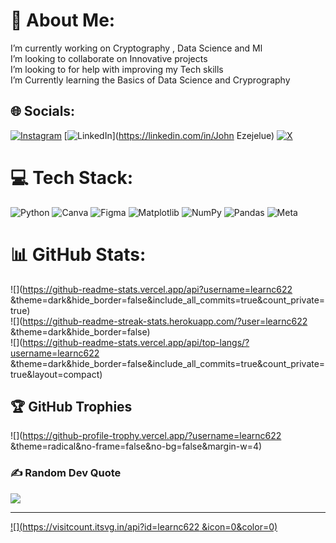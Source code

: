 # 💫 About Me:
I’m currently working on Cryptography , Data Science and Ml<br>I’m looking to collaborate on Innovative projects<br>I’m looking to for help with improving my Tech skills<br>I’m Currently learning the Basics of Data Science and Cryprography<br>


## 🌐 Socials:
[![Instagram](https://img.shields.io/badge/Instagram-%23E4405F.svg?logo=Instagram&logoColor=white)](https://instagram.com/certifiedjce) [![LinkedIn](https://img.shields.io/badge/LinkedIn-%230077B5.svg?logo=linkedin&logoColor=white)](https://linkedin.com/in/John Ezejelue) [![X](https://img.shields.io/badge/X-black.svg?logo=X&logoColor=white)](https://x.com/certifiedjce) 

# 💻 Tech Stack:
![Python](https://img.shields.io/badge/python-3670A0?style=for-the-badge&logo=python&logoColor=ffdd54) ![Canva](https://img.shields.io/badge/Canva-%2300C4CC.svg?style=for-the-badge&logo=Canva&logoColor=white) ![Figma](https://img.shields.io/badge/figma-%23F24E1E.svg?style=for-the-badge&logo=figma&logoColor=white) ![Matplotlib](https://img.shields.io/badge/Matplotlib-%23ffffff.svg?style=for-the-badge&logo=Matplotlib&logoColor=black) ![NumPy](https://img.shields.io/badge/numpy-%23013243.svg?style=for-the-badge&logo=numpy&logoColor=white) ![Pandas](https://img.shields.io/badge/pandas-%23150458.svg?style=for-the-badge&logo=pandas&logoColor=white) ![Meta](https://img.shields.io/badge/Meta-%230467DF.svg?style=for-the-badge&logo=Meta&logoColor=white)
# 📊 GitHub Stats:
![](https://github-readme-stats.vercel.app/api?username=learnc622 &theme=dark&hide_border=false&include_all_commits=true&count_private=true)<br/>
![](https://github-readme-streak-stats.herokuapp.com/?user=learnc622 &theme=dark&hide_border=false)<br/>
![](https://github-readme-stats.vercel.app/api/top-langs/?username=learnc622 &theme=dark&hide_border=false&include_all_commits=true&count_private=true&layout=compact)

## 🏆 GitHub Trophies
![](https://github-profile-trophy.vercel.app/?username=learnc622 &theme=radical&no-frame=false&no-bg=false&margin-w=4)

### ✍️ Random Dev Quote
![](https://quotes-github-readme.vercel.app/api?type=horizontal&theme=radical)

---
[![](https://visitcount.itsvg.in/api?id=learnc622 &icon=0&color=0)](https://visitcount.itsvg.in)

<!-- Proudly created with GPRM ( https://gprm.itsvg.in ) -->
